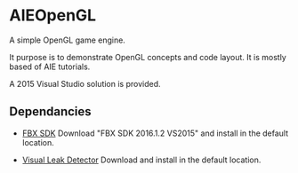 # AIEOpenGL

A simple OpenGL game engine. 

It purpose is to demonstrate OpenGL concepts and code layout. It is mostly based of AIE tutorials.

A 2015 Visual Studio solution is provided.

## Dependancies
* [FBX SDK](http://usa.autodesk.com/adsk/servlet/pc/item?id=24746731&siteID=123112)
Download "FBX SDK 2016.1.2 VS2015" and install in the default location.

* [Visual Leak Detector](https://vld.codeplex.com/)
Download and install in the default location.

